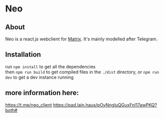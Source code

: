 # Neo

## About
Neo is a react.js webclient for [Matrix](https://matrix.org). It's mainly
modelled after Telegram.

## Installation
run `npm install` to get all the dependencies  
then `npm run build` to get compiled files in the `./dist` directory,
or `npm run dev` to get a dev instance running


## more information here:
https://t.me/neo_client
https://pad.lain.haus/pOyNngluQGuxFnl17awPKQ?both#


